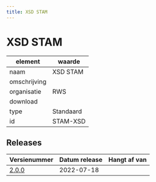 ```yaml
---
title: XSD STAM
---
```


# XSD STAM

|element|waarde|
|-----|------|
| naam  |XSD STAM|
| omschrijving  ||
| organisatie  |RWS|
| download  | []()|
| type  |Standaard|
| id  |STAM-XSD|

## Releases

|Versienummer|Datum release|Hangt af van
|-------|-------|-----|
| [2.0.0](<https://iplo.nl/digitaal-stelsel/aansluiten/standaarden/stam-imam/>)|2022-07-18||

